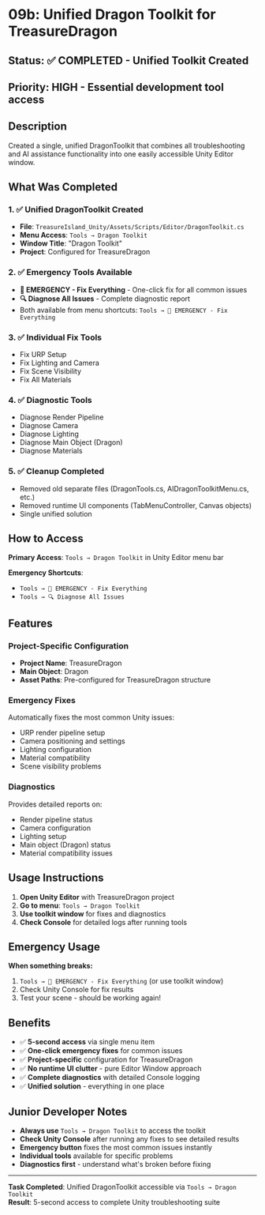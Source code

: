 # 09b: Unified Dragon Toolkit for TreasureDragon

## Status: ✅ COMPLETED - Unified Toolkit Created

## Priority: HIGH - Essential development tool access

## Description
Created a single, unified DragonToolkit that combines all troubleshooting and AI assistance functionality into one easily accessible Unity Editor window.

## What Was Completed

### 1. ✅ Unified DragonToolkit Created
- **File**: `TreasureIsland_Unity/Assets/Scripts/Editor/DragonToolkit.cs`
- **Menu Access**: `Tools → Dragon Toolkit`
- **Window Title**: "Dragon Toolkit"
- **Project**: Configured for TreasureDragon

### 2. ✅ Emergency Tools Available
- **🚨 EMERGENCY - Fix Everything** - One-click fix for all common issues
- **🔍 Diagnose All Issues** - Complete diagnostic report
- Both available from menu shortcuts: `Tools → 🚨 EMERGENCY - Fix Everything`

### 3. ✅ Individual Fix Tools
- Fix URP Setup
- Fix Lighting and Camera  
- Fix Scene Visibility
- Fix All Materials

### 4. ✅ Diagnostic Tools
- Diagnose Render Pipeline
- Diagnose Camera
- Diagnose Lighting
- Diagnose Main Object (Dragon)
- Diagnose Materials

### 5. ✅ Cleanup Completed
- Removed old separate files (DragonTools.cs, AIDragonToolkitMenu.cs, etc.)
- Removed runtime UI components (TabMenuController, Canvas objects)
- Single unified solution

## How to Access

**Primary Access**: `Tools → Dragon Toolkit` in Unity Editor menu bar

**Emergency Shortcuts**: 
- `Tools → 🚨 EMERGENCY - Fix Everything`
- `Tools → 🔍 Diagnose All Issues`

## Features

### Project-Specific Configuration
- **Project Name**: TreasureDragon
- **Main Object**: Dragon
- **Asset Paths**: Pre-configured for TreasureDragon structure

### Emergency Fixes
Automatically fixes the most common Unity issues:
- URP render pipeline setup
- Camera positioning and settings
- Lighting configuration
- Material compatibility
- Scene visibility problems

### Diagnostics
Provides detailed reports on:
- Render pipeline status
- Camera configuration
- Lighting setup
- Main object (Dragon) status
- Material compatibility issues

## Usage Instructions

1. **Open Unity Editor** with TreasureDragon project
2. **Go to menu**: `Tools → Dragon Toolkit`
3. **Use toolkit window** for fixes and diagnostics
4. **Check Console** for detailed logs after running tools

## Emergency Usage
**When something breaks:**
1. `Tools → 🚨 EMERGENCY - Fix Everything` (or use toolkit window)
2. Check Unity Console for fix results
3. Test your scene - should be working again!

## Benefits
- ✅ **5-second access** via single menu item
- ✅ **One-click emergency fixes** for common issues
- ✅ **Project-specific** configuration for TreasureDragon
- ✅ **No runtime UI clutter** - pure Editor Window approach
- ✅ **Complete diagnostics** with detailed Console logging
- ✅ **Unified solution** - everything in one place

## Junior Developer Notes
- **Always use** `Tools → Dragon Toolkit` to access the toolkit
- **Check Unity Console** after running any fixes to see detailed results
- **Emergency button** fixes the most common issues instantly
- **Individual tools** available for specific problems
- **Diagnostics first** - understand what's broken before fixing

---

**Task Completed**: Unified DragonToolkit accessible via `Tools → Dragon Toolkit`  
**Result**: 5-second access to complete Unity troubleshooting suite 